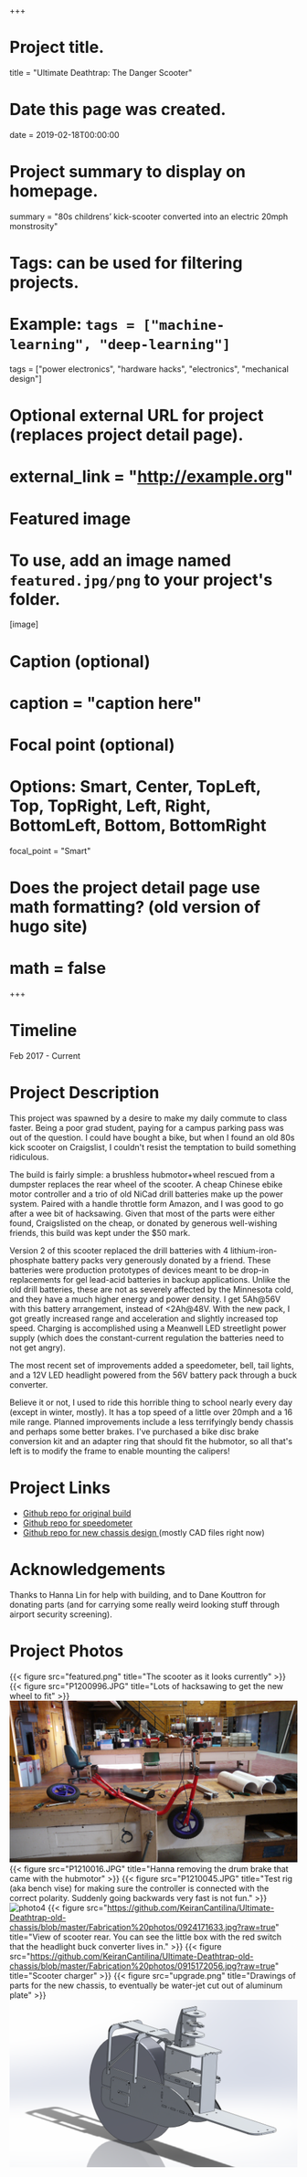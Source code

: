 +++
# Project title.
title = "Ultimate Deathtrap: The Danger Scooter"

# Date this page was created.
date = 2019-02-18T00:00:00

# Project summary to display on homepage.
summary = "80s childrens’ kick-scooter converted into an electric 20mph monstrosity"

# Tags: can be used for filtering projects.
# Example: `tags = ["machine-learning", "deep-learning"]`
tags = ["power electronics", "hardware hacks", "electronics", "mechanical design"]

# Optional external URL for project (replaces project detail page).
# external_link = "http://example.org"

# Featured image
# To use, add an image named `featured.jpg/png` to your project's folder.
[image]
# Caption (optional)
#  caption = "caption here"

# Focal point (optional)
# Options: Smart, Center, TopLeft, Top, TopRight, Left, Right, BottomLeft, Bottom, BottomRight
  focal_point = "Smart"

# Does the project detail page use math formatting? (old version of hugo site)
# math = false

+++

# Timeline
Feb 2017 - Current


# Project Description
This project was spawned by a desire to make my daily commute to class faster. Being a poor grad student, paying for a campus parking pass was out of the question. I could have bought a bike, but when I found an old 80s kick scooter on Craigslist, I couldn't resist the temptation to build something ridiculous.

The build is fairly simple: a brushless hubmotor+wheel rescued from a dumpster replaces the rear wheel of the scooter. A cheap Chinese ebike motor controller and a trio of old NiCad drill batteries make up the power system. Paired with a handle throttle form Amazon, and I was good to go after a wee bit of hacksawing. Given that most of the parts were either found, Craigslisted on the cheap, or donated by generous well-wishing friends, this build was kept under the $50 mark. 

Version 2 of this scooter replaced the drill batteries with 4 lithium-iron-phosphate battery packs very generously donated by a friend. These batteries were production prototypes of devices meant to be drop-in replacements for gel lead-acid batteries in backup applications. Unlike the old drill batteries, these are not as severely affected by the Minnesota cold, and they have a much higher energy and power density. I get 5Ah@56V with this battery arrangement, instead of <2Ah@48V. With the new pack, I got greatly increased range and acceleration and slightly increased top speed. Charging is accomplished using a Meanwell LED streetlight power supply (which does the constant-current regulation the batteries need to not get angry).

The most recent set of improvements added a speedometer, bell, tail lights, and a 12V LED headlight powered from the 56V battery pack through a buck converter.

Believe it or not, I used to ride this horrible thing to school nearly every day (except in winter, mostly). It has a top speed of a little over 20mph and a 16 mile range. Planned improvements include a less terrifyingly bendy chassis and perhaps some better brakes. I've purchased a bike disc brake conversion kit and an adapter ring that should fit the hubmotor, so all that's left is to modify the frame to enable mounting the calipers!
 

# Project Links
- [Github repo for original build](https://github.com/KeiranCantilina/Ultimate-Deathtrap-old-chassis)
- [Github repo for speedometer](https://github.com/KeiranCantilina/Arduino-Scooter-Speedometer)
- [Github repo for new chassis design ](https://github.com/KeiranCantilina/Ultimate-Deathtrap-New-Chassis) (mostly CAD files right now)


# Acknowledgements
Thanks to Hanna Lin for help with building, and to Dane Kouttron for donating parts (and for carrying some really weird looking stuff through airport security screening).


# Project Photos
{{< figure src="featured.png" title="The scooter as it looks currently" >}}
{{< figure src="P1200996.JPG" title="Lots of hacksawing to get the new wheel to fit" >}}
![photo2](P1210007.JPG)
{{< figure src="P1210016.JPG" title="Hanna removing the drum brake that came with the hubmotor" >}}
{{< figure src="P1210045.JPG" title="Test rig (aka bench vise) for making sure the controller is connected with the correct polarity. Suddenly going backwards very fast is not fun." >}}
![photo4](https://github.com/KeiranCantilina/Ultimate-Deathtrap-old-chassis/blob/master/Ultimate%20Deathtrap%20Revived/CIMG0080.JPG?raw=true)
{{< figure src="https://github.com/KeiranCantilina/Ultimate-Deathtrap-old-chassis/blob/master/Fabrication%20photos/0924171633.jpg?raw=true" title="View of scooter rear. You can see the little box with the red switch that the headlight buck converter lives in." >}}
{{< figure src="https://github.com/KeiranCantilina/Ultimate-Deathtrap-old-chassis/blob/master/Fabrication%20photos/0915172056.jpg?raw=true" title="Scooter charger" >}}
{{< figure src="upgrade.png" title="Drawings of parts for the new chassis, to eventually be water-jet cut out of aluminum plate" >}}
![photo8](https://github.com/KeiranCantilina/Ultimate-Deathtrap-New-Chassis/blob/master/Capture.PNG?raw=true)


